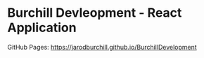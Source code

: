 # Burchill Devleopment - React Application

GitHub Pages: https://jarodburchill.github.io/BurchillDevelopment
